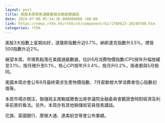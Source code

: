 ```yaml
---
layout: post
title: 美股本周聚焦通脹數據及鮑威爾講話
date: 2024-07-08 05:34:36.000000000 +08:00
link: https://news.rthk.hk/rthk/ch/component/k2/1760623-20240708.htm
categories: rthk
---
```


美股3大指數上星期向好，道瓊斯指數升近0.7%，納斯達克指數升3.5%，標普500指數升近2%。

展望本周，市場焦點落在美國通脹數據，估計6月消費物價指數(CPI)按年升幅放緩至3.1%，按月微升至0.1%，核心CPI按年升3.4%，按月升0.2%，兩者都與5月相同。

美國本周亦會公布6月最終需求生產物價指數、7月密歇根大學消費者信心指數初值等。

本周市場亦關注，聯儲局主席鮑威爾會出席參議院金融委員會聽證會時對經濟及利率前景的看法。另外，本周亦有其他聯儲局官員發表講話。

花旗、富國銀行、摩根大通、達美航空等會公布業績。
